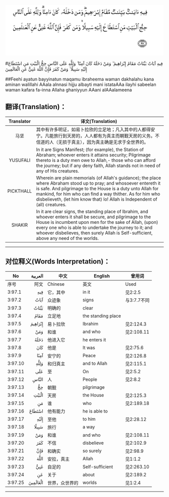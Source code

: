 ![003:097](images/003_097.gif)

#فِيهِ آيَاتٌ بَيِّنَاتٌ مَقَامُ إِبْرَاهِيمَ ۖ وَمَنْ دَخَلَهُ كَانَ آمِنًا ۗ وَلِلَّهِ عَلَى النَّاسِ حِجُّ الْبَيْتِ مَنِ اسْتَطَاعَ إِلَيْهِ سَبِيلًا ۚ وَمَنْ كَفَرَ فَإِنَّ اللَّهَ غَنِيٌّ عَنِ الْعَالَمِينَ 

##Feehi ayatun bayyinatun maqamu ibraheema waman dakhalahu kana aminan walillahi AAala alnnasi hijju albayti mani istataAAa ilayhi sabeelan waman kafara fa-inna Allaha ghaniyyun AAani alAAalameena 

## 翻译(Translation)：

| Translator | 译文(Translation)                                            |
| :--------: | ------------------------------------------------------------ |
|    马坚    | 其中有许多明证，如易卜拉欣的立足地；凡入其中的人都得安宁。凡能旅行到天房的，人人都有为真主而朝觐天房的义务。不信道的人（无损于真主），因为真主确是无求于全世界的。 |
|  YUSUFALI  | In it are Signs Manifest; (for example), the Station of Abraham; whoever enters it attains security; Pilgrimage thereto is a duty men owe to Allah,- those who can afford the journey; but if any deny faith, Allah stands not in need of any of His creatures. |
| PICKTHALL  | Wherein are plain memorials (of Allah's guidance); the place where Abraham stood up to pray; and whosoever entereth it is safe. And pilgrimage to the House is a duty unto Allah for mankind, for him who can find a way thither. As for him who disbelieveth, (let him know that) lo! Allah is Independent of (all) creatures. |
|   SHAKIR   | In it are clear signs, the standing place of Ibrahim, and whoever enters it shall be secure, and pilgrimage to the House is incumbent upon men for the sake of Allah, (upon) every one who is able to undertake the journey to it; and whoever disbelieves, then surely Allah is Self-sufficient, above any need of the worlds. |

---

## 对位释义(Words Interpretation)：

| No   | العربية | 中文    | English | 曾用词 |
| ---- | ------: | ------- | ------- | ------ |
| 序号 |    阿文 | Chinese | 英文    | Used   |
| 3:97.1  | فِيهِ      | 它，其中       | in it              | 见2:2.5     |
| 3:97.2  | آيَاتٌ     | 众迹象         | signs              | 与3:7.7不同 |
| 3:97.3  | بَيِّنَاتٌ    | 明确的         | clear              |             |
| 3:97.4  | مَقَامُ     | 立足地         | the standing place |             |
| 3:97.5  | إِبْرَاهِيمَ  | 易卜拉欣       | Ibrahim            | 见2:124.3   |
| 3:97.6  | وَمَنْ      | 和谁           | and who            | 见2:108.11  |
| 3:97.7  | دَخَلَهُ     | 他进入它       | he enters it       |             |
| 3:97.8  | كَانَ      | 他是           | It was             | 见2:75.6    |
| 3:97.9  | آمِنًا     | 安宁的         | Peace              | 见2:126.8   |
| 3:97.10 | وَلِلَّهِ     | 和归真主       | and to Allah       | 见2:115.1   |
| 3:97.11 | عَلَى      | 至             | On                 | 见2:5.2     |
| 3:97.12 | النَّاسِ    | 人             | People             | 见2:8.2     |
| 3:97.13 | حِجُّ       | 朝觐           | pilgrimage         |             |
| 3:97.14 | الْبَيْتِ    | 天房           | the House          | 见2:125.3   |
| 3:97.15 | مَنِ       | 谁             | who                | 见2:189.18  |
| 3:97.16 | اسْتَطَاعَ   | 他有能力       | he is able to      |             |
| 3:97.17 | إِلَيْهِ     | 至他           | to him             | 见2:28.12   |
| 3:97.18 | سَبِيلًا    | 旅行           | a way              |             |
| 3:97.19 | وَمَنْ      | 和谁           | and who            | 见2:108.11  |
| 3:97.20 | كَفَرَ      | 不信           | disbelieve         | 见2:102.9   |
| 3:97.21 | فَإِنَّ      | 和确实         | so surely          | 见2:98.9    |
| 3:97.22 | اللَّهَ     | 安拉，真主     | Allah              | 见1:1.2     |
| 3:97.23 | غَنِيٌّ      | 自足的         | Self-sufficient    | 见2:263.10  |
| 3:97.24 | عَنِ       | 关于           | about              | 见2:189.2   |
| 3:97.25 | الْعَالَمِينَ | 世界，众世界的 | worlds             | 见1:2.4     |

---
